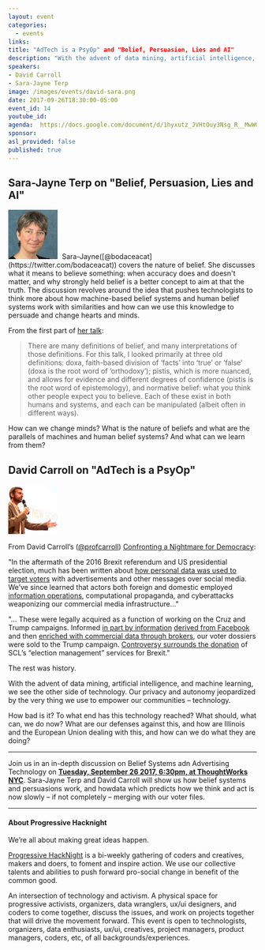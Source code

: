 ```yaml
---
layout: event
categories:
  - events
links:
title: "AdTech is a PsyOp" and "Belief, Persuasion, Lies and AI"
description: "With the advent of data mining, artificial intelligence, and machine learning, we see the other side of technology. Our privacy and autonomy jeopardized by the very thing we use to empower our communities – technology."
speakers:  
- David Carroll
- Sara-Jayne Terp
image: /images/events/david-sara.png
date: 2017-09-26T18:30:00-05:00
event_id: 14
youtube_id:
agenda:  https://docs.google.com/document/d/1hyxutz_JVHtOuy3Nsg_R__MwWGzbS6X5HgP2BszTGq0/edit
sponsor:
asl_provided: false
published: true
---
```


## **Sara-Jayne Terp on "Belief, Persuasion, Lies and AI"**

<img src='/images/events/sara.jpeg'  width='100px' style='margin-right: 5px' class='pull-left' />
Sara-Jayne([@bodaceacat](https://twitter.com/bodaceacat)) covers the nature of belief. She discusses what it means to believe something: when accuracy does and doesn't matter, and why strongly held belief is a better concept to aim at that the truth. The discussion revolves around the idea that pushes technologists to think more about how machine-based belief systems and human belief systems work with similarities and how can we use this knowledge to persuade and change hearts and minds.

From the first part of [her talk](https://www.slideshare.net/bodacea/belief-learning-about-new-problems-from-old-things):

<blockquote>
There are many definitions of belief, and many interpretations of those definitions. For this talk, I looked primarily at three old definitions: doxa, faith-based division of ‘facts’ into ‘true’ or ‘false’ (doxa is the root word of ‘orthodoxy’); pistis, which is more nuanced, and allows for evidence and different degrees of confidence (pistis is the root word of epistemology), and normative belief: what you think other people expect you to believe. Each of these exist in both humans and systems, and each can be manipulated (albeit often in different ways).
</blockquote>

How can we change minds? What is the nature of beliefs and what are the parallels of machines and human belief systems? And what can we learn from them?

## **David Carroll on "AdTech is a PsyOp"**

<img src='/images/events/carroll.png' width='100px' class='pull-left' style='margin-right: 5px;'/>

From David Carroll’s ([@profcarroll](https://twitter.com/profcarroll)) [Confronting a Nightmare for Democracy](https://medium.com/@profcarroll/confronting-a-nightmare-for-democracy-5333181ca675):

"In the aftermath of the 2016 Brexit referendum and US presidential election, much has been written about [how personal data was used to target voters](https://www.theguardian.com/technology/2017/may/07/the-great-british-brexit-robbery-hijacked-democracy) with advertisements and other messages over social media. We’ve since learned that actors both foreign and domestic employed [information operations](https://fbnewsroomus.files.wordpress.com/2017/04/facebook-and-information-operations-v1.pdf), computational propaganda, and cyberattacks weaponizing our commercial media infrastructure..."

"… These were legally acquired as a function of working on the Cruz and Trump campaigns. Informed [in part by information](https://theintercept.com/2017/03/30/facebook-failed-to-protect-30-million-users-from-having-their-data-harvested-by-trump-campaign-affiliate/) [derived from Facebook](https://medium.com/personaldata-io/cambridge-analytica-and-facebook-data-299c54cb23fa) and then [enriched with commercial data through brokers](https://docs.google.com/presentation/d/1k2Z1S_dglicLvQ6xCPErlv6AxWohm0TiiGwPCsQoe1Y/edit#slide=id.g1d5796683d_0_802), our voter dossiers were sold to the Trump campaign. [Controversy surrounds the donation](https://www.theguardian.com/politics/2017/apr/01/dark-money-threat-to-uk-elections-integrity) of SCL’s “election management” services for Brexit."

The rest was history.

With the advent of data mining, artificial intelligence, and machine learning, we see the other side of technology. Our privacy and autonomy jeopardized by the very thing we use to empower our communities – technology.

How bad is it? To what end has this technology reached? What should, what can, we do now? What are our defenses against this, and how are Illinois and the European Union dealing with this, and how can we do what they are doing?


<hr />

Join us in an in-depth discussion on Belief Systems adn Advertising Technology on [**Tuesday, September 26 2017, 6:30pm, at ThoughtWorks NYC**](https://www.eventbrite.com/e/adtech-is-a-psyop-david-carroll-at-the-sept-26-progressive-hacknight-tickets-38054780874). Sara-Jayne Terp and David Carroll will show us how belief systems and persuasions work, and howdata which predicts how we think and act is now slowly – if not completely – merging with our voter files.

<hr />

#### **About Progressive Hacknight**

We’re all about making great ideas happen.

[Progressive HackNight](//www.progressivehacknight.org) is a bi-weekly gathering of coders and creatives, makers and doers, to foment and inspire action. We use our collective talents and abilities to push forward pro-social change in benefit of the common good.

An intersection of technology and activism. A physical space for progressive activists, organizers, data wranglers, ux/ui designers, and coders to come together, discuss the issues, and work on projects together that will drive the movement forward.
This event is open to technologists, organizers, data enthusiasts, ux/ui, creatives, project managers, product managers, coders, etc, of all backgrounds/experiences.
